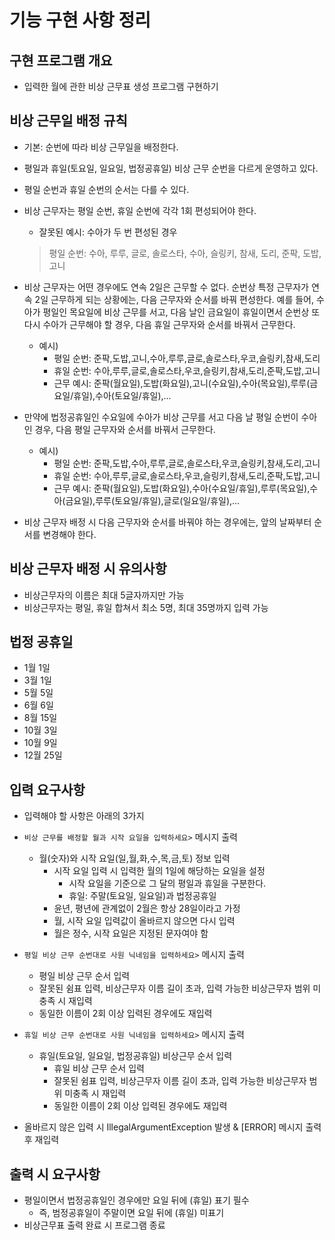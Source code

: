 # 기능 구현 사항 정리

## 구현 프로그램 개요
* 입력한 월에 관한 비상 근무표 생성 프로그램 구현하기

## 비상 근무일 배정 규칙
* 기본: 순번에 따라 비상 근무일을 배정한다.
* 평일과 휴일(토요일, 일요일, 법정공휴일) 비상 근무 순번을 다르게 운영하고 있다.
* 평일 순번과 휴일 순번의 순서는 다를 수 있다.

* 비상 근무자는 평일 순번, 휴일 순번에 각각 1회 편성되어야 한다.
  * 잘못된 예시: 수아가 두 번 편성된 경우
  >평일 순번: 수아, 루루, 글로, 솔로스타, 수아, 슬링키, 참새, 도리, 준팍, 도밥, 고니
  
* 비상 근무자는 어떤 경우에도 연속 2일은 근무할 수 없다.
  순번상 특정 근무자가 연속 2일 근무하게 되는 상황에는, 다음 근무자와 순서를 바꿔 편성한다.
  예를 들어, 수아가 평일인 목요일에 비상 근무를 서고, 다음 날인 금요일이 휴일이면서 순번상 또다시 수아가 근무해야 할 경우,
  다음 휴일 근무자와 순서를 바꿔서 근무한다.
  * 예시)
    * 평일 순번: 준팍,도밥,고니,수아,루루,글로,솔로스타,우코,슬링키,참새,도리
    * 휴일 순번: 수아,루루,글로,솔로스타,우코,슬링키,참새,도리,준팍,도밥,고니
    * 근무 예시: 준팍(월요일),도밥(화요일),고니(수요일),수아(목요일),루루(금요일/휴일),수아(토요일/휴일),...

* 만약에 법정공휴일인 수요일에 수아가 비상 근무를 서고 다음 날 평일 순번이 수아인 경우, 다음 평일 근무자와 순서를 바꿔서 근무한다.
  * 예시)
    * 평일 순번: 준팍,도밥,수아,루루,글로,솔로스타,우코,슬링키,참새,도리,고니
    * 휴일 순번: 수아,루루,글로,솔로스타,우코,슬링키,참새,도리,준팍,도밥,고니
    * 근무 예시: 준팍(월요일),도밥(화요일),수아(수요일/휴일),루루(목요일),수아(금요일),루루(토요일/휴일),글로(일요일/휴일),...

* 비상 근무자 배정 시 다음 근무자와 순서를 바꿔야 하는 경우에는, 앞의 날짜부터 순서를 변경해야 한다.

## 비상 근무자 배정 시 유의사항
* 비상근무자의 이름은 최대 5글자까지만 가능
* 비상근무자는 평일, 휴일 합쳐서 최소 5명, 최대 35명까지 입력 가능

## 법정 공휴일
* 1월 1일
* 3월 1일
* 5월 5일
* 6월 6일
* 8월 15일
* 10월 3일
* 10월 9일
* 12월 25일

## 입력 요구사항
* 입력해야 할 사항은 아래의 3가지
* `비상 근무를 배정할 월과 시작 요일을 입력하세요>` 메시지 출력
  * 월(숫자)와 시작 요일(일,월,화,수,목,금,토) 정보 입력
    * 시작 요일 입력 시 입력한 월의 1일에 해당하는 요일을 설정
      * 시작 요일을 기준으로 그 달의 평일과 휴일을 구분한다.
      * 휴일: 주말(토요일, 일요일)과 법정공휴일
    * 윤년, 평년에 관계없이 2월은 항상 28일이라고 가정
    * 월, 시작 요일 입력값이 올바르지 않으면 다시 입력
    * 월은 정수, 시작 요일은 지정된 문자여야 함
    
* `평일 비상 근무 순번대로 사원 닉네임을 입력하세요>` 메시지 출력
  * 평일 비상 근무 순서 입력
  * 잘못된 쉼표 입력, 비상근무자 이름 길이 초과, 입력 가능한 비상근무자 범위 미충족 시 재입력
  * 동일한 이름이 2회 이상 입력된 경우에도 재입력
* `휴일 비상 근무 순번대로 사원 닉네임을 입력하세요>` 메시지 출력
  * 휴일(토요일, 일요일, 법정공휴일) 비상근무 순서 입력
    * 휴일 비상 근무 순서 입력
    * 잘못된 쉼표 입력, 비상근무자 이름 길이 초과, 입력 가능한 비상근무자 범위 미충족 시 재입력
    * 동일한 이름이 2회 이상 입력된 경우에도 재입력
* 올바르지 않은 입력 시 IllegalArgumentException 발생 & [ERROR] 메시지 출력 후 재입력

## 출력 시 요구사항
* 평일이면서 법정공휴일인 경우에만 요일 뒤에 (휴일) 표기 필수
  * 즉, 범정공휴일이 주말이면 요일 뒤에 (휴일) 미표기
* 비상근무표 출력 완료 시 프로그램 종료